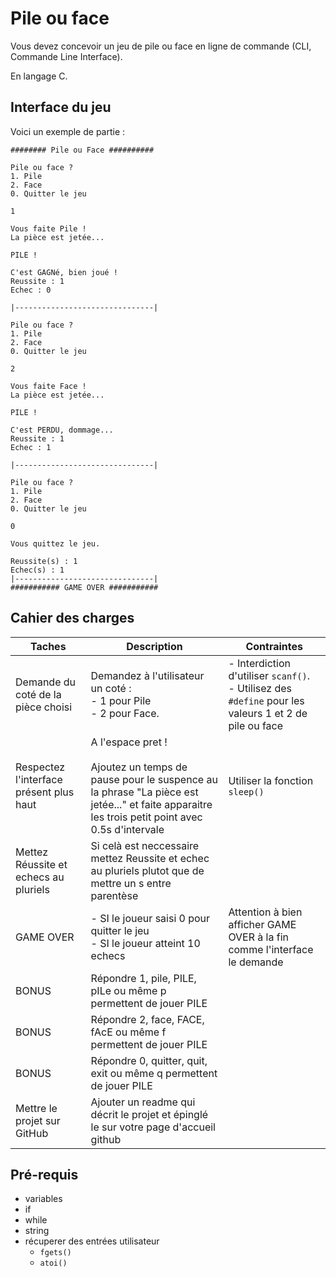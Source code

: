 # Pile ou face

Vous devez concevoir un jeu de pile ou face en ligne de commande (CLI, Commande Line Interface).

En langage C.
## Interface du jeu
Voici un exemple de partie :

```
######## Pile ou Face ##########

Pile ou face ?
1. Pile
2. Face
0. Quitter le jeu

1

Vous faite Pile !
La pièce est jetée...

PILE !

C'est GAGNé, bien joué !
Reussite : 1
Echec : 0

|-------------------------------|

Pile ou face ?
1. Pile
2. Face
0. Quitter le jeu

2

Vous faite Face !
La pièce est jetée...

PILE !

C'est PERDU, dommage...
Reussite : 1
Echec : 1

|-------------------------------|

Pile ou face ?
1. Pile
2. Face
0. Quitter le jeu

0

Vous quittez le jeu.

Reussite(s) : 1
Echec(s) : 1
|-------------------------------|
########### GAME OVER ###########

```

## Cahier des charges

|Taches|Description|Contraintes|
|-|-|-|
|Demande du coté de la pièce choisi|Demandez à l'utilisateur un coté : <br> - 1 pour Pile <br> - 2 pour Face.|- Interdiction d'utiliser `scanf()`. <br> - Utilisez des `#define` pour les valeurs 1 et 2 de pile ou face|
|Respectez l'interface présent plus haut|A l'espace pret !<br><br>Ajoutez un temps de pause pour le suspence au la phrase "La pièce est jetée..." et faite apparaitre les trois petit point avec 0.5s d'intervale | Utiliser la fonction `sleep()`|
|Mettez Réussite et echecs au pluriels| Si celà est neccessaire mettez Reussite et echec au pluriels plutot que de mettre un s entre parentèse|
|GAME OVER|- SI le joueur saisi 0 pour quitter le jeu<br>- SI le joueur atteint 10 echecs|Attention à bien afficher GAME OVER à la fin comme l'interface le demande|
| BONUS| Répondre 1, pile, PILE, pILe ou même p permettent de jouer PILE|
| BONUS| Répondre 2, face, FACE, fAcE ou même f permettent de jouer PILE|
| BONUS| Répondre 0, quitter, quit, exit ou même q permettent de jouer PILE|
| Mettre le projet sur GitHub| Ajouter un readme qui décrit le projet et épinglé le sur votre page d'accueil github|
## Pré-requis
- variables
- if
- while
- string
- récuperer des entrées utilisateur
    - `fgets()`
    - `atoi()`
